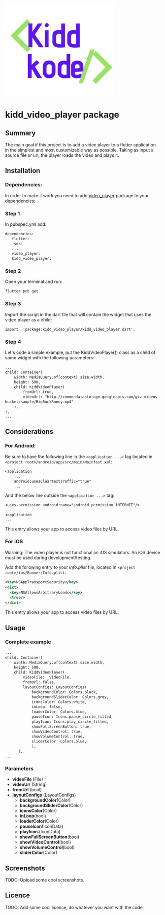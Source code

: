 <img height="300" src="https://github.com/MCarlomagno/flutter_core_architecture/blob/master/Kidd_kode.png">

# kidd_video_player package

## Summary
 The main goal if this project is to add a video player to a flutter application in the simplest and most customizable way as possible.
Taking as input a source file or url, the player loads the video and plays it.

## Installation

### Dependencies:
In order to make it work you need to add [video_player](https://pub.dev/packages/video_player) package to your dependencies:


### Step 1
In pubspec.yml add:

    dependencies:
	   flutter:
		sdk:
	   ...
	   video_player:
	   kidd_video_player: 
    
### Step 2
Open your terminal and run:

    flutter pub get


### Step 3

Import the script in the dart file that will contain the widget that uses the video player as a child:

    import  'package:kidd_video_player/kidd_video_player.dart';


### Step 4

Let's code a simple example, put the KiddVideoPlayer() class as a child of some widget with the following parameters:

    ...
    child: Container(
	    width: MediaQuery.of(context).size.width,
	    height: 500,
	    child: KiddVideoPlayer(
		    fromUrl: true,
		    videoUrl: "http://commondatastorage.googleapis.com/gtv-videos-bucket/sample/BigBuckBunny.mp4"
		),
	),
	...



## Considerations
### For Android:
Be sure to have the following line in the `<application ...>` tag located in `<project root>/android/app/src/main/Mainfest.xml`:
```
<application 
    ...
    android:usesCleartextTraffic="true"
    ...
 ```   
 
And the below line outside the `<application ...>` tag:
```
<uses-permission android:name="android.permission.INTERNET"/>
...
<application 
...
```   
This entry allows your app to access video files by URL.

### For iOS

Warning: The video player is not functional on iOS simulators. An iOS device must be used during development/testing.

Add the following entry to your _Info.plist_ file, located in `<project root>/ios/Runner/Info.plist`:

```xml
<key>NSAppTransportSecurity</key>
<dict>
  <key>NSAllowsArbitraryLoads</key>
  <true/>
</dict>

```

This entry allows your app to access video files by URL.

## Usage

### Complete example

    ...
    child: Container(
	    width: MediaQuery.of(context).size.width,
	    height: 500,
	    child: KiddVideoPlayer(
		    videoFile: _videoFile,
		    fromUrl: false,
		    layoutConfigs: LayoutConfigs(
			    backgroundColor: Colors.black,
			    backgroundSliderColor: Colors.grey,
			    iconsColor: Colors.white,
			    inLoop: false,
			    loaderColor: Colors.blue,
			    pauseIcon: Icons.pause_circle_filled,
			    playIcon: Icons.play_circle_filled,
			    showFullScreenButton: true,
			    showVideoControl: true,
			    showVolumeControl: true,
			    sliderColor: Colors.blue,
			    ),
		  ),
	...

### Parameters

 -  **videoFile** (File)
 -  **videoUrl** (String)
 -  **fromUrl** (bool)
 - **layoutConfigs** (LayoutConfigs)
	 -  **backgroundColor**(Color)
	 -  **backgroundSliderColor**(Color)
	 -  **iconsColor**(Color)
	 -  **inLoop**(bool)
	 -  **loaderColor**(Color)
	 -  **pauseIcon**(IconData)
	 -  **playIcon**:(IconData)
	 -  **showFullScreenButton**(bool)
	 -  **showVideoControl**(bool)
	 -  **showVolumeControl**(bool)
	 -  **sliderColor**(Color)

## Screenshots

TODO: Upload some cool screenshots.

## Licence

TODO: Add some cool licence, do whatever you want with the code.

